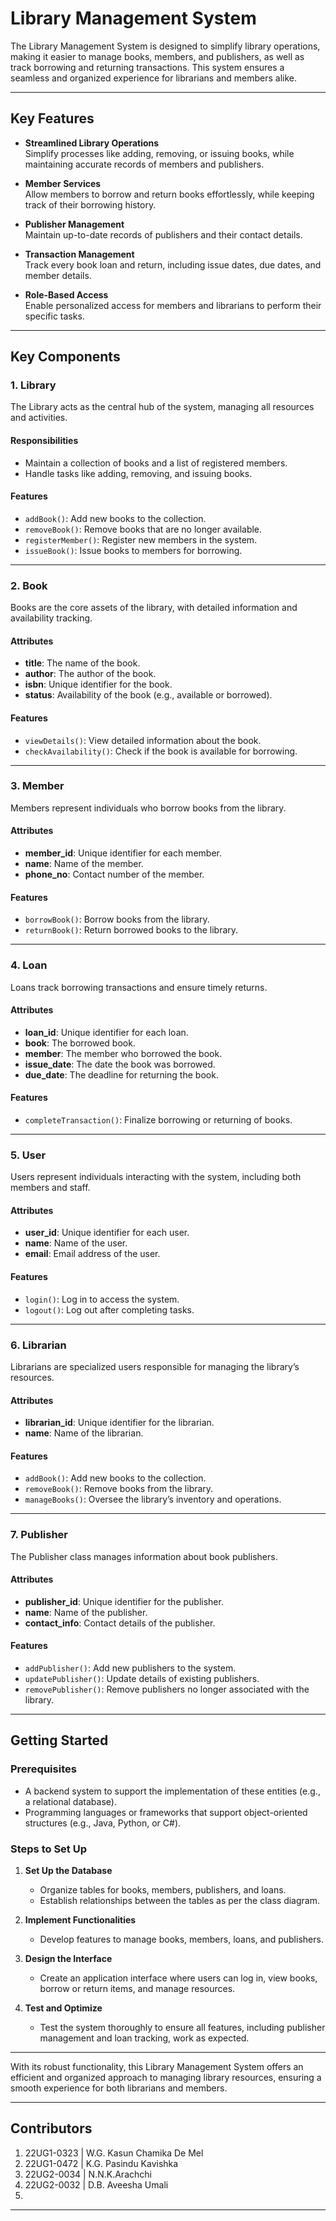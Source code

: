 # Library Management System  

The Library Management System is designed to simplify library operations, making it easier to manage books, members, and publishers, as well as track borrowing and returning transactions. This system ensures a seamless and organized experience for librarians and members alike.  

---

## Key Features  

- **Streamlined Library Operations**  
  Simplify processes like adding, removing, or issuing books, while maintaining accurate records of members and publishers.  

- **Member Services**  
  Allow members to borrow and return books effortlessly, while keeping track of their borrowing history.  

- **Publisher Management**  
  Maintain up-to-date records of publishers and their contact details.  

- **Transaction Management**  
  Track every book loan and return, including issue dates, due dates, and member details.  

- **Role-Based Access**  
  Enable personalized access for members and librarians to perform their specific tasks.  

---

## Key Components  

### 1. Library  
The Library acts as the central hub of the system, managing all resources and activities.  

#### Responsibilities  
- Maintain a collection of books and a list of registered members.  
- Handle tasks like adding, removing, and issuing books.  

#### Features  
- `addBook()`: Add new books to the collection.  
- `removeBook()`: Remove books that are no longer available.  
- `registerMember()`: Register new members in the system.  
- `issueBook()`: Issue books to members for borrowing.  

---

### 2. Book  
Books are the core assets of the library, with detailed information and availability tracking.  

#### Attributes  
- **title**: The name of the book.  
- **author**: The author of the book.  
- **isbn**: Unique identifier for the book.  
- **status**: Availability of the book (e.g., available or borrowed).  

#### Features  
- `viewDetails()`: View detailed information about the book.  
- `checkAvailability()`: Check if the book is available for borrowing.  

---

### 3. Member  
Members represent individuals who borrow books from the library.  

#### Attributes  
- **member_id**: Unique identifier for each member.  
- **name**: Name of the member.  
- **phone_no**: Contact number of the member.  

#### Features  
- `borrowBook()`: Borrow books from the library.  
- `returnBook()`: Return borrowed books to the library.  

---

### 4. Loan  
Loans track borrowing transactions and ensure timely returns.  

#### Attributes  
- **loan_id**: Unique identifier for each loan.  
- **book**: The borrowed book.  
- **member**: The member who borrowed the book.  
- **issue_date**: The date the book was borrowed.  
- **due_date**: The deadline for returning the book.  

#### Features  
- `completeTransaction()`: Finalize borrowing or returning of books.  

---

### 5. User  
Users represent individuals interacting with the system, including both members and staff.  

#### Attributes  
- **user_id**: Unique identifier for each user.  
- **name**: Name of the user.  
- **email**: Email address of the user.  

#### Features  
- `login()`: Log in to access the system.  
- `logout()`: Log out after completing tasks.  

---

### 6. Librarian  
Librarians are specialized users responsible for managing the library’s resources.  

#### Attributes  
- **librarian_id**: Unique identifier for the librarian.  
- **name**: Name of the librarian.  

#### Features  
- `addBook()`: Add new books to the collection.  
- `removeBook()`: Remove books from the library.  
- `manageBooks()`: Oversee the library’s inventory and operations.  

---

### 7. Publisher  
The Publisher class manages information about book publishers.  

#### Attributes  
- **publisher_id**: Unique identifier for the publisher.  
- **name**: Name of the publisher.  
- **contact_info**: Contact details of the publisher.  

#### Features  
- `addPublisher()`: Add new publishers to the system.  
- `updatePublisher()`: Update details of existing publishers.  
- `removePublisher()`: Remove publishers no longer associated with the library.  

---

## Getting Started  

### Prerequisites  
- A backend system to support the implementation of these entities (e.g., a relational database).  
- Programming languages or frameworks that support object-oriented structures (e.g., Java, Python, or C#).  

### Steps to Set Up  
1. **Set Up the Database**  
   - Organize tables for books, members, publishers, and loans.  
   - Establish relationships between the tables as per the class diagram.  

2. **Implement Functionalities**  
   - Develop features to manage books, members, loans, and publishers.  

3. **Design the Interface**  
   - Create an application interface where users can log in, view books, borrow or return items, and manage resources.  

4. **Test and Optimize**  
   - Test the system thoroughly to ensure all features, including publisher management and loan tracking, work as expected.  

---

With its robust functionality, this Library Management System offers an efficient and organized approach to managing library resources, ensuring a smooth experience for both librarians and members.  

---

## Contributors  

1. 22UG1-0323 | W.G. Kasun Chamika De Mel
2. 22UG1-0472 | K.G. Pasindu Kavishka
3. 22UG2-0034 | N.N.K.Arachchi
4. 22UG2-0032 | D.B. Aveesha Umali
5. 

---
